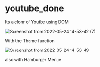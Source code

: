# youtube_done

Its a clonr of Youtbe  using DOM 

![Screenshot from 2022-05-24 14-53-42 (7)](https://user-images.githubusercontent.com/75792585/170048575-1ef51e80-9911-4cf5-84a5-e6bd66448581.png)

With the Theme function

![Screenshot from 2022-05-24 14-53-49](https://user-images.githubusercontent.com/75792585/170048976-6fb5b9cd-5fbc-4be7-a229-a5fb02667b23.png)

also with Hamburger Menue
